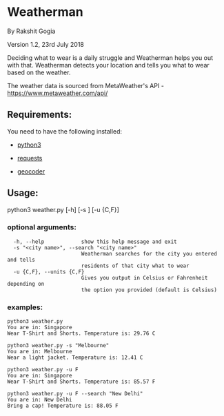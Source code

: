 # Weatherman
By Rakshit Gogia

Version 1.2, 23rd July 2018

Deciding what to wear is a daily struggle and Weatherman helps you out with that.
Weatherman detects your location and tells you what to wear based on the weather.

The weather data is sourced from MetaWeather's API - https://www.metaweather.com/api/

## Requirements:
You need to have the following installed:
- [python3](https://www.python.org/downloads/)

- [requests](http://docs.python-requests.org/en/master/)

- [geocoder](https://pypi.org/project/geocoder/1.0.0/)


## Usage:
python3 weather.py \[-h] \[-s <city name>] \[-u {C,F}]


### optional arguments:
```
  -h, --help            show this help message and exit
  -s "<city name>", --search "<city name>"
                        Weatherman searches for the city you entered and tells
                        residents of that city what to wear
  -u {C,F}, --units {C,F}
                        Gives you output in Celsius or Fahrenheit depending on
                        the option you provided (default is Celsius)
```
### examples:

```
python3 weather.py
You are in: Singapore
Wear T-Shirt and Shorts. Temperature is: 29.76 C
```

```
python3 weather.py -s "Melbourne"
You are in: Melbourne
Wear a light jacket. Temperature is: 12.41 C
```

```
python3 weather.py -u F
You are in: Singapore
Wear T-Shirt and Shorts. Temperature is: 85.57 F
```

```
python3 weather.py -u F --search "New Delhi"
You are in: New Delhi
Bring a cap! Temperature is: 88.05 F
```

